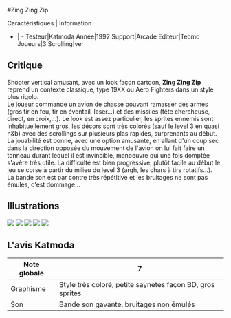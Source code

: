 #Zing Zing Zip

Caractéristiques | Information
- | -
Testeur|Katmoda
Année|1992
Support|Arcade
Editeur|Tecmo
Joueurs|3
Scrolling|ver

## Critique
Shooter vertical amusant, avec un look façon cartoon, <b>Zing Zing Zip</b> reprend un contexte classique, type 19XX ou Aero Fighters dans un style plus rigolo.<br/>Le joueur commande un avion de chasse pouvant ramasser des armes (gros tir en feu, tir en éventail, laser...) et des missiles (tête chercheuse, direct, en croix,...). Le look est assez particulier, les sprites ennemis sont inhabituellement gros, les décors sont très colorés (sauf le level 3 en quasi n&b) avec des scrollings sur plusieurs plas rapides, surprenants au début.<br/>La jouabilité est bonne, avec une option amusante, en allant d'un coup sec dans la direction opposée du mouvement de l'avion on lui fait faire un tonneau durant lequel il est invincible, manoeuvre qui une fois domptée s'avère très utile. La difficulté est bien progressive, plutôt facile au début le jeu se corse à partir du milieu du level 3 (argh, les chars à tirs rotatifs...).<br/>La bande son est par contre très répétitive et les bruitages ne sont pas émulés, c'est dommage...

## Illustrations
![](http://www.shmup.com/images/thumbs/zingzip.jpg)
![](http://www.shmup.com/images/thumbs/zingzip-2.jpg)
![](http://www.shmup.com/images/thumbs/)
![](http://www.shmup.com/images/thumbs/)
![](http://www.shmup.com/images/thumbs/)

## L'avis Katmoda
Note globale|7
-|-
Graphisme|Style très coloré, petite saynètes façon BD, gros sprites
Son|Bande son gavante, bruitages non émulés
